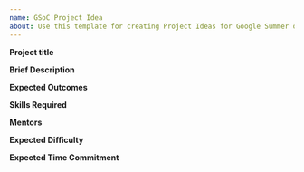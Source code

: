 ```yaml
---
name: GSoC Project Idea
about: Use this template for creating Project Ideas for Google Summer of Code Application
---
```


**Project title**

**Brief Description**
<!-- 2-5+ sentences -->

**Expected Outcomes**

**Skills Required**

**Mentors**

**Expected Difficulty**
<!-- an easy, medium or hard difficulty rating of each project -->

**Expected Time Commitment**
<!-- 175 or 350 hour -->

